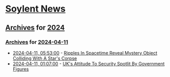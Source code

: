 # [Soylent News](../../../README.md)

## [Archives](../../index.md) for [2024](../index.md)

### [Archives](../../index.md) for [2024-04-11](index.md)

* [2024-04-11, 05:53:00](https://soylentnews.org/article.pl?sid=24/04/10/0345245&from=rss) - [Ripples In Spacetime Reveal Mystery Object Colliding With A Star's Corpse](https://soylentnews.org/article.pl?sid=24/04/10/0345245&from=rss)
* [2024-04-11, 01:07:00](https://soylentnews.org/article.pl?sid=24/04/09/1850229&from=rss) - [UK's Attitude To Security Spotlit By Government Figures](https://soylentnews.org/article.pl?sid=24/04/09/1850229&from=rss)
